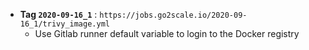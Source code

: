 * **Tag `2020-09-16_1`** : `https://jobs.go2scale.io/2020-09-16_1/trivy_image.yml`
  * Use Gitlab runner default variable to login to the Docker registry
